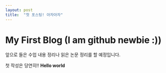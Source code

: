 ```yaml
---
layout: post
title:  "첫 포스팅! 아자아자"
---
```


# My First Blog (I am github newbie :))

앞으로 들은 수업 내용 정리나 읽은 논문 정리를 할 예정입니다.

첫 작성은 당연히!!
**Hello world**
